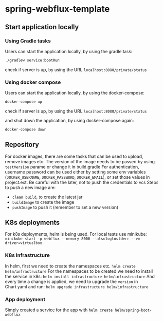 # spring-webflux-template

## Start application locally

### Using Gradle tasks
Users can start the application locally, by using the gradle task:
```bash
./gradlew service:bootRun
```
check if server is up, by using the URL `localhost:8080/private/status`

### Using docker compose
Users can start the application locally, by using the docker-compose:
```groovy
docker-compose up
```
check if server is up, by using the URL `localhost:8080/private/status`

and shut down the application, by using docker-compose again:
```groovy
docker-compose down
```

## Repository
For docker images, there are some tasks that can be used to upload, remove images etc.
The version of the image needs to be passed by using `testVersion` parame or change it in build.gradle
For authentication, username password can be used either by setting some env variables (`DOCKER_USERNAME`, `DOCKER_PASSWORD`, `DOCKER_EMAIL`), or set those values in project.ext. Be careful with the later, not to push the credentials to vcs
Steps to push a new image are:
- `clean build`, to create the latest jar
- `buildImage` to create the image
- `pushImage` to push it (remember to set a new version)

## K8s deployments
For k8s deployments, helm is being used. 
For local tests use minikube: `minikube start -p webflux --memory 8000 --alsologtostderr --vm-driver=virtualbox`

### K8s Infrastructure
In helm, first we need to create the namespaces etc. `helm create helm/infrastructure`
For the namespaces to be created we need to install the service in k8s: `helm install infrastructure helm/infrastructure`
And every time a change is applied, we need to upgrade the `version` in Chart.yaml and run: `helm upgrade infrastructure helm/infrastructure`

### App deployment
Simply created a service for the app with `helm create helm/spring-boot-webflux`